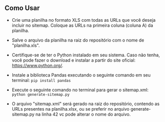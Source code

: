 ## Como Usar

- Crie uma planilha no formato XLS com todas as URLs que você deseja incluir no sitemap. Coloque as URLs na primeira coluna (coluna A) da planilha.

- Salve o arquivo da planilha na raiz do repositório com o nome de "planilha.xls".

- Certifique-se de ter o Python instalado em seu sistema. Caso não tenha, você pode fazer o download e instalar a partir do site oficial: https://www.python.org/.

- Instale a biblioteca Pandas executando o seguinte comando em seu terminal:
  `pip install pandas`

- Execute o seguinte comando no terminal para gerar o sitemap.xml:
  `python generate-sitemap.py`
- O arquivo "sitemap.xml" será gerado na raiz do repositório, contendo as URLs presentes na planilha.xlsx, ou se preferir no arquivo generate-sitemap.py na linha 42 vc pode alterar o nome do arquivo.
